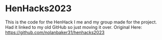 # HenHacks2023
This is the code for the HenHack I me and my group made for the project. Had it linked to my old GitHub so just moving it over. Original Here: https://github.com/nolanbaker31/henhacks2023 
